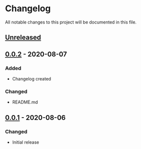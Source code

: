 # Changelog
All notable changes to this project will be documented in this file.

## [Unreleased]

## [0.0.2] - 2020-08-07
### Added
- Changelog created

### Changed
- README.md

## [0.0.1] - 2020-08-06
### Changed
- Initial release

[Unreleased]: https://github.com/MacRdy/type-import/compare/v0.0.2...HEAD
[0.0.2]: https://github.com/MacRdy/type-import/compare/v0.0.1...v0.0.2
[0.0.1]: https://github.com/MacRdy/type-import/releases/tag/v0.0.1
